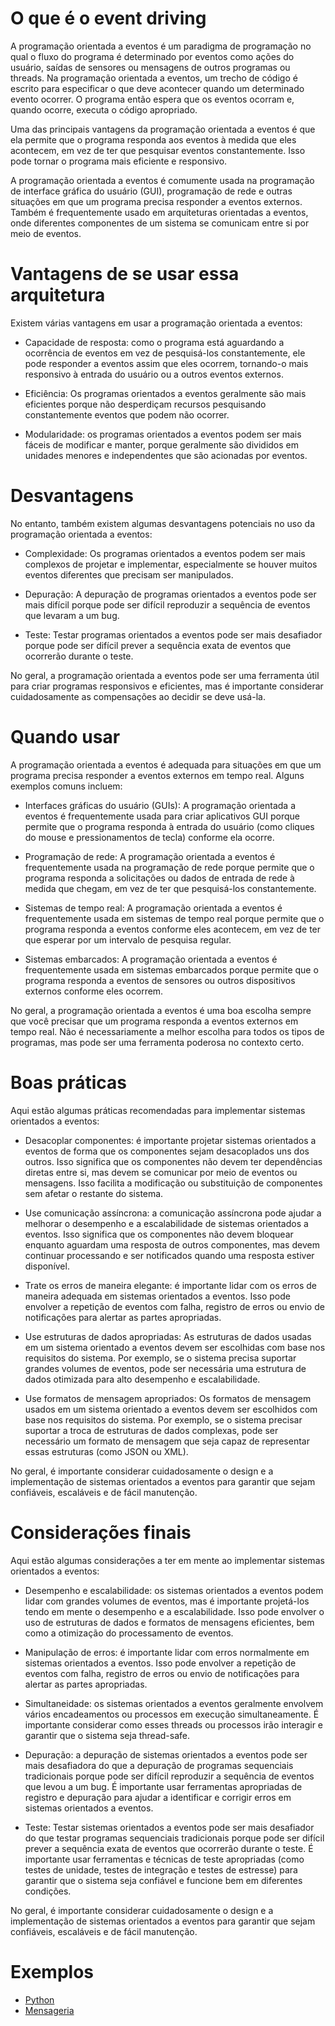 # O que é o event driving 

A programação orientada a eventos é um paradigma de programação no qual o fluxo do programa é determinado por eventos como ações do usuário, saídas de sensores ou mensagens de outros programas ou threads. Na programação orientada a eventos, um trecho de código é escrito para especificar o que deve acontecer quando um determinado evento ocorrer. O programa então espera que os eventos ocorram e, quando ocorre, executa o código apropriado.

Uma das principais vantagens da programação orientada a eventos é que ela permite que o programa responda aos eventos à medida que eles acontecem, em vez de ter que pesquisar eventos constantemente. Isso pode tornar o programa mais eficiente e responsivo.

A programação orientada a eventos é comumente usada na programação de interface gráfica do usuário (GUI), programação de rede e outras situações em que um programa precisa responder a eventos externos. Também é frequentemente usado em arquiteturas orientadas a eventos, onde diferentes componentes de um sistema se comunicam entre si por meio de eventos.

# Vantagens de se usar essa arquitetura
Existem várias vantagens em usar a programação orientada a eventos:

- Capacidade de resposta: como o programa está aguardando a ocorrência de eventos em vez de pesquisá-los constantemente, ele pode responder a eventos assim que eles ocorrem, tornando-o mais responsivo à entrada do usuário ou a outros eventos externos.

- Eficiência: Os programas orientados a eventos geralmente são mais eficientes porque não desperdiçam recursos pesquisando constantemente eventos que podem não ocorrer.

- Modularidade: os programas orientados a eventos podem ser mais fáceis de modificar e manter, porque geralmente são divididos em unidades menores e independentes que são acionadas por eventos.


# Desvantagens
No entanto, também existem algumas desvantagens potenciais no uso da programação orientada a eventos:

- Complexidade: Os programas orientados a eventos podem ser mais complexos de projetar e implementar, especialmente se houver muitos eventos diferentes que precisam ser manipulados.

- Depuração: A depuração de programas orientados a eventos pode ser mais difícil porque pode ser difícil reproduzir a sequência de eventos que levaram a um bug.

- Teste: Testar programas orientados a eventos pode ser mais desafiador porque pode ser difícil prever a sequência exata de eventos que ocorrerão durante o teste.

No geral, a programação orientada a eventos pode ser uma ferramenta útil para criar programas responsivos e eficientes, mas é importante considerar cuidadosamente as compensações ao decidir se deve usá-la.

# Quando usar

A programação orientada a eventos é adequada para situações em que um programa precisa responder a eventos externos em tempo real. Alguns exemplos comuns incluem:

- Interfaces gráficas do usuário (GUIs): A programação orientada a eventos é frequentemente usada para criar aplicativos GUI porque permite que o programa responda à entrada do usuário (como cliques do mouse e pressionamentos de tecla) conforme ela ocorre.

- Programação de rede: A programação orientada a eventos é frequentemente usada na programação de rede porque permite que o programa responda a solicitações ou dados de entrada de rede à medida que chegam, em vez de ter que pesquisá-los constantemente.

- Sistemas de tempo real: A programação orientada a eventos é frequentemente usada em sistemas de tempo real porque permite que o programa responda a eventos conforme eles acontecem, em vez de ter que esperar por um intervalo de pesquisa regular.

- Sistemas embarcados: A programação orientada a eventos é frequentemente usada em sistemas embarcados porque permite que o programa responda a eventos de sensores ou outros dispositivos externos conforme eles ocorrem.

No geral, a programação orientada a eventos é uma boa escolha sempre que você precisar que um programa responda a eventos externos em tempo real. Não é necessariamente a melhor escolha para todos os tipos de programas, mas pode ser uma ferramenta poderosa no contexto certo.

# Boas práticas
Aqui estão algumas práticas recomendadas para implementar sistemas orientados a eventos:

- Desacoplar componentes: é importante projetar sistemas orientados a eventos de forma que os componentes sejam desacoplados uns dos outros. Isso significa que os componentes não devem ter dependências diretas entre si, mas devem se comunicar por meio de eventos ou mensagens. Isso facilita a modificação ou substituição de componentes sem afetar o restante do sistema.

- Use comunicação assíncrona: a comunicação assíncrona pode ajudar a melhorar o desempenho e a escalabilidade de sistemas orientados a eventos. Isso significa que os componentes não devem bloquear enquanto aguardam uma resposta de outros componentes, mas devem continuar processando e ser notificados quando uma resposta estiver disponível.

- Trate os erros de maneira elegante: é importante lidar com os erros de maneira adequada em sistemas orientados a eventos. Isso pode envolver a repetição de eventos com falha, registro de erros ou envio de notificações para alertar as partes apropriadas.

- Use estruturas de dados apropriadas: As estruturas de dados usadas em um sistema orientado a eventos devem ser escolhidas com base nos requisitos do sistema. Por exemplo, se o sistema precisa suportar grandes volumes de eventos, pode ser necessária uma estrutura de dados otimizada para alto desempenho e escalabilidade.

- Use formatos de mensagem apropriados: Os formatos de mensagem usados ​​em um sistema orientado a eventos devem ser escolhidos com base nos requisitos do sistema. Por exemplo, se o sistema precisar suportar a troca de estruturas de dados complexas, pode ser necessário um formato de mensagem que seja capaz de representar essas estruturas (como JSON ou XML).

No geral, é importante considerar cuidadosamente o design e a implementação de sistemas orientados a eventos para garantir que sejam confiáveis, escaláveis ​​e de fácil manutenção.

# Considerações finais

Aqui estão algumas considerações a ter em mente ao implementar sistemas orientados a eventos:

- Desempenho e escalabilidade: os sistemas orientados a eventos podem lidar com grandes volumes de eventos, mas é importante projetá-los tendo em mente o desempenho e a escalabilidade. Isso pode envolver o uso de estruturas de dados e formatos de mensagens eficientes, bem como a otimização do processamento de eventos.

- Manipulação de erros: é importante lidar com erros normalmente em sistemas orientados a eventos. Isso pode envolver a repetição de eventos com falha, registro de erros ou envio de notificações para alertar as partes apropriadas.

- Simultaneidade: os sistemas orientados a eventos geralmente envolvem vários encadeamentos ou processos em execução simultaneamente. É importante considerar como esses threads ou processos irão interagir e garantir que o sistema seja thread-safe.

- Depuração: a depuração de sistemas orientados a eventos pode ser mais desafiadora do que a depuração de programas sequenciais tradicionais porque pode ser difícil reproduzir a sequência de eventos que levou a um bug. É importante usar ferramentas apropriadas de registro e depuração para ajudar a identificar e corrigir erros em sistemas orientados a eventos.

- Teste: Testar sistemas orientados a eventos pode ser mais desafiador do que testar programas sequenciais tradicionais porque pode ser difícil prever a sequência exata de eventos que ocorrerão durante o teste. É importante usar ferramentas e técnicas de teste apropriadas (como testes de unidade, testes de integração e testes de estresse) para garantir que o sistema seja confiável e funcione bem em diferentes condições.

No geral, é importante considerar cuidadosamente o design e a implementação de sistemas orientados a eventos para garantir que sejam confiáveis, escaláveis ​​e de fácil manutenção.


# Exemplos

- [Python](examples/python.md)
- [Mensageria](examples/message-broker.md)
